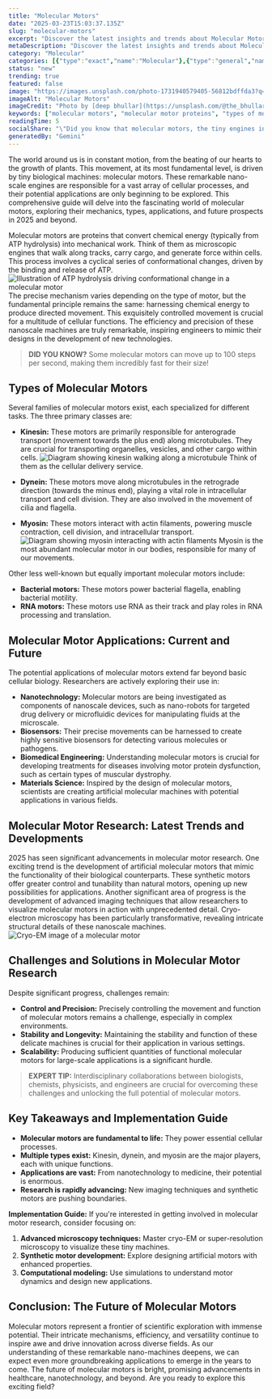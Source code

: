 ```yaml
---
title: "Molecular Motors"
date: "2025-03-23T15:03:37.135Z"
slug: "molecular-motors"
excerpt: "Discover the latest insights and trends about Molecular Motors. This comprehensive guide covers everything you need to know about Molecular Motors in 2025."
metaDescription: "Discover the latest insights and trends about Molecular Motors. This comprehensive guide covers everything you need to know about Molecular Motors in 2025."
category: "Molecular"
categories: [{"type":"exact","name":"Molecular"},{"type":"general","name":"Nanotechnology"},{"type":"medium","name":"Bioengineering"},{"type":"specific","name":"Synthetic Biology"},{"type":"niche","name":"Enzyme Kinetics"}]
status: "new"
trending: true
featured: false
image: "https://images.unsplash.com/photo-1731940579405-56812bdffda3?q=85&w=1200&fit=max&fm=webp&auto=compress"
imageAlt: "Molecular Motors"
imageCredit: "Photo by [deep bhullar](https://unsplash.com/@the_bhullar) on Unsplash"
keywords: ["molecular motors", "molecular motor proteins", "types of molecular motors", "molecular motor applications", "buy molecular motors", "how do molecular motors work?", "kinesin molecular motor", "myosin molecular motor", "molecular motor research", "best molecular motor technology"]
readingTime: 5
socialShare: "\"Did you know that molecular motors, the tiny engines inside our cells, can move up to 100 steps per second?  Their precision and efficiency are inspiring the next generation of nanotechnology.\""
generatedBy: "Gemini"
---
```


The world around us is in constant motion, from the beating of our hearts to the growth of plants.  This movement, at its most fundamental level, is driven by tiny biological machines: molecular motors. These remarkable nano-scale engines are responsible for a vast array of cellular processes, and their potential applications are only beginning to be explored.  This comprehensive guide will delve into the fascinating world of molecular motors, exploring their mechanics, types, applications, and future prospects in 2025 and beyond.



Molecular motors are proteins that convert chemical energy (typically from ATP hydrolysis) into mechanical work.  Think of them as microscopic engines that walk along tracks, carry cargo, and generate force within cells.  This process involves a cyclical series of conformational changes, driven by the binding and release of ATP.  ![Illustration of ATP hydrolysis driving conformational change in a molecular motor](https://images.unsplash.com/photo-1731940579405-56812bdffda3?q=85&w=1200&fit=max&fm=webp&auto=compress)  The precise mechanism varies depending on the type of motor, but the fundamental principle remains the same: harnessing chemical energy to produce directed movement.  This exquisitely controlled movement is crucial for a multitude of cellular functions.  The efficiency and precision of these nanoscale machines are truly remarkable, inspiring engineers to mimic their designs in the development of new technologies.

> **DID YOU KNOW?** Some molecular motors can move up to 100 steps per second, making them incredibly fast for their size!

## Types of Molecular Motors

Several families of molecular motors exist, each specialized for different tasks.  The three primary classes are:

* **Kinesin:** These motors are primarily responsible for anterograde transport (movement towards the plus end) along microtubules. They are crucial for transporting organelles, vesicles, and other cargo within cells.  ![Diagram showing kinesin walking along a microtubule](https://images.unsplash.com/photo-1581089927681-bf909bd524d0?q=85&w=1200&fit=max&fm=webp&auto=compress)  Think of them as the cellular delivery service.

* **Dynein:**  These motors move along microtubules in the retrograde direction (towards the minus end), playing a vital role in intracellular transport and cell division. They are also involved in the movement of cilia and flagella.

* **Myosin:**  These motors interact with actin filaments, powering muscle contraction, cell division, and intracellular transport.  ![Diagram showing myosin interacting with actin filaments](https://images.unsplash.com/photo-1555568315-090bc47daa49?q=85&w=1200&fit=max&fm=webp&auto=compress)  Myosin is the most abundant molecular motor in our bodies, responsible for many of our movements.

Other less well-known but equally important molecular motors include:

* **Bacterial motors:** These motors power bacterial flagella, enabling bacterial motility.
* **RNA motors:** These motors use RNA as their track and play roles in RNA processing and translation.

## Molecular Motor Applications: Current and Future

The potential applications of molecular motors extend far beyond basic cellular biology.  Researchers are actively exploring their use in:

* **Nanotechnology:** Molecular motors are being investigated as components of nanoscale devices, such as nano-robots for targeted drug delivery or microfluidic devices for manipulating fluids at the microscale.
* **Biosensors:** Their precise movements can be harnessed to create highly sensitive biosensors for detecting various molecules or pathogens.
* **Biomedical Engineering:**  Understanding molecular motors is crucial for developing treatments for diseases involving motor protein dysfunction, such as certain types of muscular dystrophy.
* **Materials Science:**  Inspired by the design of molecular motors, scientists are creating artificial molecular machines with potential applications in various fields.

## Molecular Motor Research: Latest Trends and Developments

2025 has seen significant advancements in molecular motor research.  One exciting trend is the development of artificial molecular motors that mimic the functionality of their biological counterparts.  These synthetic motors offer greater control and tunability than natural motors, opening up new possibilities for applications.  Another significant area of progress is the development of advanced imaging techniques that allow researchers to visualize molecular motors in action with unprecedented detail.  Cryo-electron microscopy has been particularly transformative, revealing intricate structural details of these nanoscale machines.  ![Cryo-EM image of a molecular motor](https://images.unsplash.com/photo-1629709305577-1cf7b1441b8d?q=85&w=1200&fit=max&fm=webp&auto=compress)

## Challenges and Solutions in Molecular Motor Research

Despite significant progress, challenges remain:

* **Control and Precision:** Precisely controlling the movement and function of molecular motors remains a challenge, especially in complex environments.
* **Stability and Longevity:**  Maintaining the stability and function of these delicate machines is crucial for their application in various settings.
* **Scalability:**  Producing sufficient quantities of functional molecular motors for large-scale applications is a significant hurdle.

> **EXPERT TIP:**  Interdisciplinary collaborations between biologists, chemists, physicists, and engineers are crucial for overcoming these challenges and unlocking the full potential of molecular motors.

## Key Takeaways and Implementation Guide

* **Molecular motors are fundamental to life:** They power essential cellular processes.
* **Multiple types exist:** Kinesin, dynein, and myosin are the major players, each with unique functions.
* **Applications are vast:**  From nanotechnology to medicine, their potential is enormous.
* **Research is rapidly advancing:** New imaging techniques and synthetic motors are pushing boundaries.

**Implementation Guide:**  If you're interested in getting involved in molecular motor research, consider focusing on:

1. **Advanced microscopy techniques:** Master cryo-EM or super-resolution microscopy to visualize these tiny machines.
2. **Synthetic motor development:** Explore designing artificial motors with enhanced properties.
3. **Computational modeling:**  Use simulations to understand motor dynamics and design new applications.

## Conclusion: The Future of Molecular Motors

Molecular motors represent a frontier of scientific exploration with immense potential.  Their intricate mechanisms, efficiency, and versatility continue to inspire awe and drive innovation across diverse fields.  As our understanding of these remarkable nano-machines deepens, we can expect even more groundbreaking applications to emerge in the years to come.  The future of molecular motors is bright, promising advancements in healthcare, nanotechnology, and beyond.  Are you ready to explore this exciting field?

